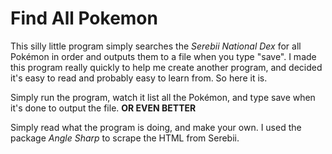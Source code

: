 # Find All Pokemon
 
This silly little program simply searches the *Serebii National Dex* for all Pokémon in order and outputs them to a file when you type "save".
I made this program really quickly to help me create another program, and decided it's easy to read and probably easy to learn from. So here it is.

Simply run the program, watch it list all the Pokémon, and type save when it's done to output the file. 
**OR EVEN BETTER**

Simply read what the program is doing, and make your own. I used the package *Angle Sharp* to scrape the HTML from Serebii.

